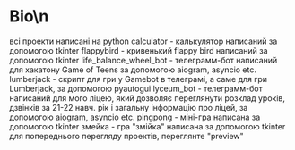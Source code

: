 # Bio\n
всі проекти написані на python
calculator - калькулятор написаний за допомогою tkinter
flappybird - кривенький flappy bird написаний за допомогою tkinter
life_balance_wheel_bot - телеграмм-бот написаний для хакатону Game of Teens за допомогою aiogram, asyncio etc.
lumberjack - скрипт для гри у Gamebot в телеграмі, а саме для гри Lumberjack, за допомогою pyautogui
lyceum_bot - телеграмм-бот написаний для мого ліцею, який дозволяє переглянути розклад уроків, дзвінків за 21-22 навч. рік і загальну інформацію про ліцей, за допомогою aiogram, asyncio etc.
pingpong - міні-гра написана за допомогою tkinter
змейка - гра "змійка" написана за допомогою tkinter
для попереднього перегляду проектів, переглянте "preview"

